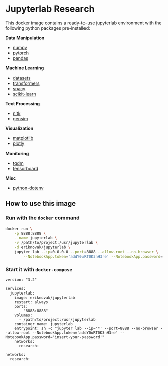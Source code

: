 # Jupyterlab Research

This docker image contains a ready-to-use jupyterlab environment with the
following python packages pre-installed:

**Data Manipulation**
- [numpy](https://numpy.org/)
- [pytorch](https://pytorch.org/)
- [pandas](https://pandas.pydata.org/)

**Machine Learning**
- [datasets](https://huggingface.co/docs/datasets/)
- [transformers](https://huggingface.co/transformers/index.html)
- [spacy](https://spacy.io/)
- [scikit-learn](https://scikit-learn.org/stable/index.html)

**Text Processing**
- [nltk](https://www.nltk.org/)
- [gensim](https://radimrehurek.com/gensim/)

**Visualization**
- [matplotlib](https://matplotlib.org/stable/index.html)
- [plotly](https://plotly.com/)

**Monitoring**
- [tqdm](https://tqdm.github.io/)
- [tensorboard](https://www.tensorflow.org/tensorboard/)

**Misc**
- [python-dotenv](https://github.com/theskumar/python-dotenv)

## How to use this image

### Run with the `docker` command

```bash
docker run \
    -p 8888:8888 \
    --name jupyterlab \
    -v /path/to/project:/usr/jupyterlab \
    -d eriknovak/jupyterlab \
    jupyter lab --ip=0.0.0.0 --port=8888 --allow-root --no-browser \
        --NotebookApp.token='addY0uRT0K3nH3re' --NotebookApp.password='insert-your-password'
```

### Start it with `docker-compose`

```docker
version: "3.2"

services:
  jupyterlab:
    image: eriknovak/jupyterlab
    restart: always
    ports:
      - "8888:8888"
    volumes:
      - /path/to/project:/usr/jupyterlab
    container_name: jupyterlab
    entrypoint: sh -c "jupyter lab --ip='*' --port=8888 --no-browser --allow-root --NotebookApp.token='addY0uRT0K3nH3re' --NotebookApp.password='insert-your-password'"
    networks:
      research:

networks:
  research:
```
